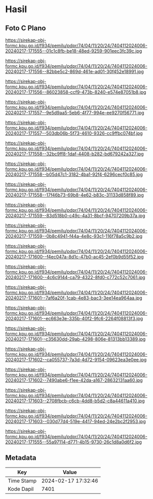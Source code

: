 # Hasil

## Foto C Plano

https://sirekap-obj-formc.kpu.go.id/f934/pemilu/pdpr/74/04/11/20/24/7404112024006-20240217-171555--01c1c8fb-be18-48ed-9259-901eec3fc39c.jpg

https://sirekap-obj-formc.kpu.go.id/f934/pemilu/pdpr/74/04/11/20/24/7404112024006-20240217-171556--82bbe5c2-869d-461e-ad01-30f452e18991.jpg

https://sirekap-obj-formc.kpu.go.id/f934/pemilu/pdpr/74/04/11/20/24/7404112024006-20240217-171556--86023858-ccf9-473b-8240-e574e87051b8.jpg

https://sirekap-obj-formc.kpu.go.id/f934/pemilu/pdpr/74/04/11/20/24/7404112024006-20240217-171557--9e5d9aa5-5eb6-4f77-994e-ee9270f56771.jpg

https://sirekap-obj-formc.kpu.go.id/f934/pemilu/pdpr/74/04/11/20/24/7404112024006-20240217-171557--503db06b-5f73-4610-9326-cc9ffbc074bf.jpg

https://sirekap-obj-formc.kpu.go.id/f934/pemilu/pdpr/74/04/11/20/24/7404112024006-20240217-171558--32bc9ff8-1daf-4408-b282-bd679242a327.jpg

https://sirekap-obj-formc.kpu.go.id/f934/pemilu/pdpr/74/04/11/20/24/7404112024006-20240217-171558--b05d47c1-3182-4ba1-92f4-6296cecf0c85.jpg

https://sirekap-obj-formc.kpu.go.id/f934/pemilu/pdpr/74/04/11/20/24/7404112024006-20240217-171558--17f46b73-69b8-4e62-b83c-31133d858f89.jpg

https://sirekap-obj-formc.kpu.go.id/f934/pemilu/pdpr/74/04/11/20/24/7404112024006-20240217-171559--83d518b0-c49c-4a31-8bcf-94707209b37a.jpg

https://sirekap-obj-formc.kpu.go.id/f934/pemilu/pdpr/74/04/11/20/24/7404112024006-20240217-171559--0b8c4941-f44a-4e8c-93c1-116f78a5c9b2.jpg

https://sirekap-obj-formc.kpu.go.id/f934/pemilu/pdpr/74/04/11/20/24/7404112024006-20240217-171600--f4ec047a-8d1c-47b0-ac45-2ef0b9d55f52.jpg

https://sirekap-obj-formc.kpu.go.id/f934/pemilu/pdpr/74/04/11/20/24/7404112024006-20240217-171600--4c6c9144-ca79-4322-8fd0-c772c52c7061.jpg

https://sirekap-obj-formc.kpu.go.id/f934/pemilu/pdpr/74/04/11/20/24/7404112024006-20240217-171601--7af6a20f-1cab-4e83-bac3-3ee14ea964aa.jpg

https://sirekap-obj-formc.kpu.go.id/f934/pemilu/pdpr/74/04/11/20/24/7404112024006-20240217-171601--ec663e3e-335b-40f2-9fc6-2264f08813f3.jpg

https://sirekap-obj-formc.kpu.go.id/f934/pemilu/pdpr/74/04/11/20/24/7404112024006-20240217-171601--c35630dd-29ab-4298-806e-81313bb13389.jpg

https://sirekap-obj-formc.kpu.go.id/f934/pemilu/pdpr/74/04/11/20/24/7404112024006-20240217-171602--ca055737-7a3d-4d72-9154-09623ea3e0ee.jpg

https://sirekap-obj-formc.kpu.go.id/f934/pemilu/pdpr/74/04/11/20/24/7404112024006-20240217-171602--7490abe6-f1ee-42da-a167-28632131aa60.jpg

https://sirekap-obj-formc.kpu.go.id/f934/pemilu/pdpr/74/04/11/20/24/7404112024006-20240217-171603--2708fbcb-c6cb-4dd8-b5d2-c8a44611a410.jpg

https://sirekap-obj-formc.kpu.go.id/f934/pemilu/pdpr/74/04/11/20/24/7404112024006-20240217-171603--030d77d4-519e-4417-94ed-24e2bc2f2953.jpg

https://sirekap-obj-formc.kpu.go.id/f934/pemilu/pdpr/74/04/11/20/24/7404112024006-20240217-171555--55a97114-d771-4b15-9730-26c1d8a0d6f2.jpg


## Metadata

| Key        | Value               |
| ---------- | ------------------- |
| Time Stamp | 2024-02-17 17:32:46 |
| Kode Dapil | 7401                |



